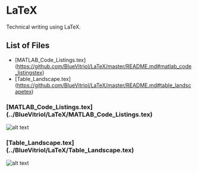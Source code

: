 LaTeX
=====

Technical writing using LaTeX.

## List of Files
* [MATLAB_Code_Listings.tex] (https://github.com/BlueVitriol/LaTeX/master/README.md#matlab_code_listingstex)
* [Table_Landscape.tex] (https://github.com/BlueVitriol/LaTeX/master/README.md#table_landscapetex)

### [MATLAB_Code_Listings.tex] (../BlueVitriol/LaTeX/MATLAB_Code_Listings.tex)

![alt text](https://dl.dropboxusercontent.com/u/14133270/GitHub/LaTeX/MATLAB_Code_Listings.jpg "MATLAB_Code_Listings.tex Preview")

### [Table_Landscape.tex] (../BlueVitriol/LaTeX/Table_Landscape.tex)

![alt text](https://dl.dropboxusercontent.com/u/14133270/GitHub/LaTeX/Table_Landscape.jpg "Table_Landscape.tex Preview")
